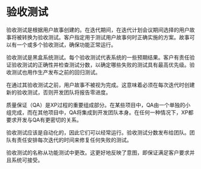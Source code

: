 # 验收测试

验收测试是根据用户故事创建的。在迭代期间，在迭代计划会议期间选择的用户故事将被转换为验收测试。客户指定用于测试用户故事何时正确实施的方案。故事可以有一个或多个验收测试，确保功能正常运行。

验收测试是黑盒系统测试。每个验收测试代表系统的一些预期结果。客户有责任验证验收测试的正确性并检查测试分数，以确定哪些失败的测试具有最高优先级。验收测试也用作生产发布之前的回归测试。

在通过其验收测试之前，用户故事不被视为完成。这意味着必须在每次迭代时创建新的验收测试，否则开发团队将报告零进度。

质量保证（QA）是XP过程的重要组成部分。在某些项目中，QA由一个单独的小组完成，而在其他项目中，QA将集成到开发团队本身。在任何一种情况下，XP都要求开发与QA有更密切的关系。

验收测试应该是自动化的，因此它们可以经常运行。验收测试分数发布给团队。团队有责任安排每次迭代的时间来修复任何失败的测试。

验收测试的名称从功能测试中更改。这更好地反映了意图，即保证满足客户要求并且系统可接受。
